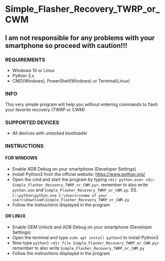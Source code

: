 # Simple_Flasher_Recovery_TWRP_or_CWM
## I am not responsible for any problems with your smartphone so proceed with caution!!!
### REQUIREMENTS
- Windows 10 or Linux
- Python 3.x
- CMD(Windows), PowerShell(Windows) or Terminal(Linux)
### INFO
This very simple program will help you without entering commands to flash your favorite recovery (TWRP or CWM)
### SUPPORTED DEVICES
- All devices with unlocked bootloader
### INSTRUCTIONS
#### FOR WINDOWS
- Enable ADB Debug on your smartphone (Developer Settings)
- Install Python3 from the official website: https://www.python.org/
- Open the cmd and start the program by typing `<dir python.exe> <dir Simple_Flasher_Recovery_TWRP_or_CWM.py>`. remember to also write `python.exe` and `Simple_Flasher_Recovery_TWRP_or_CWM.py`. ES. `C:\python\python.exe C:\Users\<name of your user>\Download\Simple_Flasher_Recovery_TWRP_or_CWM.py`
- Follow the instructions displayed in the program
#### OR LINUX
- Enable OEM Unlock and ADB Debug on your smartphone (Developer Settings)
- Open the terminal and type `sudo apt install python3` to install Python3
- Now type `python3 <dir file Simple_Flasher_Recovery_TWRP_or_CWM.py>` remember to also write `Simple_Flasher_Recovery_TWRP_or_CWM.py`
- Follow the instructions displayed in the program
